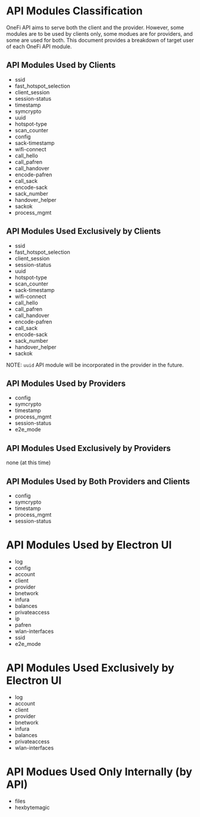 # API Modules Classification

OneFi API aims to serve both the client and the provider. However, some modules are to be used by clients only, some modues are for providers, and some are used for both. This document provides a breakdown of target user of each OneFi API module.

## API Modules Used by Clients

* ssid
* fast_hotspot_selection
* client_session
* session-status
* timestamp
* symcrypto
* uuid
* hotspot-type
* scan_counter
* config
* sack-timestamp
* wifi-connect
* call_hello
* call_pafren
* call_handover
* encode-pafren
* call_sack
* encode-sack
* sack_number
* handover_helper
* sackok
* process_mgmt

## API Modules Used Exclusively by Clients

* ssid
* fast_hotspot_selection
* client_session
* session-status
* uuid
* hotspot-type
* scan_counter
* sack-timestamp
* wifi-connect
* call_hello
* call_pafren
* call_handover
* encode-pafren
* call_sack
* encode-sack
* sack_number
* handover_helper
* sackok

NOTE: `uuid` API module will be incorporated in the provider in the future.

## API Modules Used by Providers

* config
* symcrypto
* timestamp
* process_mgmt
* session-status
* e2e_mode

## API Modules Used Exclusively by Providers

none (at this time)

## API Modules Used by Both Providers and Clients

* config
* symcrypto
* timestamp
* process_mgmt
* session-status

# API Modules Used by Electron UI
* log
* config
* account
* client
* provider
* bnetwork
* infura
* balances
* privateaccess
* ip
* pafren
* wlan-interfaces
* ssid
* e2e_mode

# API Modules Used Exclusively by Electron UI
* log
* account
* client
* provider
* bnetwork
* infura
* balances
* privateaccess
* wlan-interfaces

# API Modues Used Only Internally (by API)
* files
* hexbytemagic
